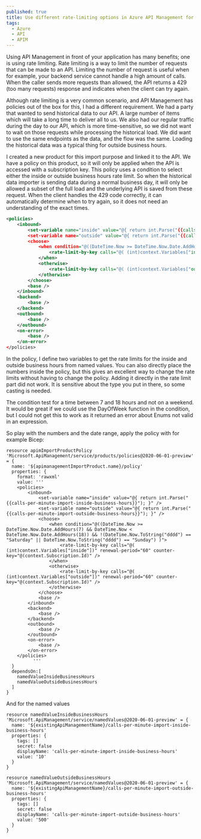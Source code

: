 ```yaml
---
published: true
title: Use different rate-limiting options in Azure API Management for business and non-business hours
tags:
  - Azure
  - API
  - APIM  
---
```


Using API Management in front of your application has many benefits; one is using rate limiting. Rate limiting is a way to limit the number of requests that can be made to an API. Limiting the number of request is useful when for example, your backend service cannot handle a high amount of calls. When the caller sends more requests than allowed, the API returns a 429 (too many requests) response and indicates when the client can try again.

Although rate limiting is a very common scenario, and API Management has policies out of the box for this, I had a different requirement. We had a party that wanted to send historical data to our API. A large number of items which will take a long time to deliver all to us. We also had our regular traffic during the day to our API, which is more time-sensitive, so we did not want to wait on those requests while processing the historical load. We did want to use the same endpoints as the data, and the flow was the same. Loading the historical data was a typical thing for outside business hours.

I created a new product for this import purpose and linked it to the API. We have a policy on this product, so it will only be applied when the API is accessed with a subscription key. This policy uses a condition to select either the inside or outside business hours rate limit. So when the historical data importer is sending data during a normal business day, it will only be allowed a subset of the full load and the underlying API is saved from these request. When the client handles the 429 code correctly, it can automatically determine when to try again, so it does not need an understanding of the exact times.

```xml
<policies>
    <inbound>
        <set-variable name="inside" value="@{ return int.Parse("{{calls-per-minute-import-inside-business-hours}}"); }" />
        <set-variable name="outside" value="@{ return int.Parse("{{calls-per-minute-import-outside-business-hours}}"); }" />
        <choose>
            <when condition="@((DateTime.Now >= DateTime.Now.Date.AddHours(7) && DateTime.Now < DateTime.Now.Date.AddHours(18)) && !(DateTime.Now.ToString("dddd") == "Saturday" || DateTime.Now.ToString("dddd") == "Sunday") )">
                <rate-limit-by-key calls="@( (int)context.Variables["inside"])" renewal-period="60" counter-key="@(context.Subscription.Id)" />
            </when>
            <otherwise>
                <rate-limit-by-key calls="@( (int)context.Variables["outside"])" renewal-period="60" counter-key="@(context.Subscription.Id)" />
            </otherwise>
        </choose>
        <base />
    </inbound>
    <backend>
        <base />
    </backend>
    <outbound>
        <base />
    </outbound>
    <on-error>
        <base />
    </on-error>
</policies>
```

In the policy, I define two variables to get the rate limits for the inside and outside business hours from named values. You can also directly place the numbers inside the policy, but this gives an excellent way to change the rate limits without having to change the policy. Adding it directly in the rate limit part did not work. It is sensitive about the type you put in there, so some casting is needed.

The condition test for a time between 7 and 18 hours and not on a weekend. It would be great if we could use the DayOfWeek function in the condition, but I could not get this to work as it returned an error about Enums not valid in an expression.

So play with the numbers and the date range, apply the policy with for example Bicep:

```bicep
resource apimImportProductPolicy 'Microsoft.ApiManagement/service/products/policies@2020-06-01-preview' = {
  name: '${apimanagementImportProduct.name}/policy'
  properties: {
    format: 'rawxml'
    value: '''
    <policies>
        <inbound>
            <set-variable name="inside" value="@{ return int.Parse("{{calls-per-minute-import-inside-business-hours}}"); }" />
            <set-variable name="outside" value="@{ return int.Parse("{{calls-per-minute-import-outside-business-hours}}"); }" />
            <choose>
                <when condition="@((DateTime.Now >= DateTime.Now.Date.AddHours(7) && DateTime.Now < DateTime.Now.Date.AddHours(18)) && !(DateTime.Now.ToString("dddd") == "Saturday" || DateTime.Now.ToString("dddd") == "Sunday") )">
                    <rate-limit-by-key calls="@( (int)context.Variables["inside"])" renewal-period="60" counter-key="@(context.Subscription.Id)" />
                </when>
                <otherwise>
                    <rate-limit-by-key calls="@( (int)context.Variables["outside"])" renewal-period="60" counter-key="@(context.Subscription.Id)" />
                </otherwise>
            </choose>
            <base />
        </inbound>
        <backend>
            <base />
        </backend>
        <outbound>
            <base />
        </outbound>
        <on-error>
            <base />
        </on-error>
    </policies>
          '''
  }  
  dependsOn:[
    namedValueInsideBusinessHours
    namedValueOutsideBusinessHours
  ]
}
```

And for the named values

```bicep
resource namedValueInsideBusinessHours 'Microsoft.ApiManagement/service/namedValues@2020-06-01-preview' = {
  name: '${existingApiManagementName}/calls-per-minute-import-inside-business-hours'
  properties: {
    tags: []
    secret: false
    displayName: 'calls-per-minute-import-inside-business-hours'
    value: '10'
  }
}

resource namedValueOutsideBusinessHours 'Microsoft.ApiManagement/service/namedValues@2020-06-01-preview' = {
  name: '${existingApiManagementName}/calls-per-minute-import-outside-business-hours'
  properties: {
    tags: []
    secret: false
    displayName: 'calls-per-minute-import-outside-business-hours'
    value: '500'
  }
}
```

